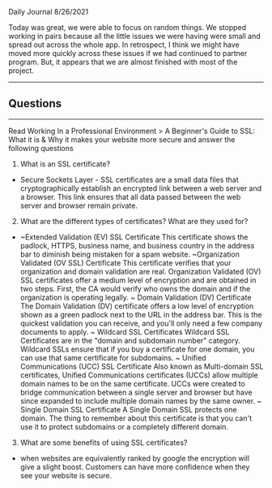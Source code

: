 Daily Journal
8/26/2021

Today was great, we were able to focus on random things. We stopped working in pairs because all the little issues we were having were small and spread out across the whole app. In retrospect, I think we might have moved more quickly across these issues if we had continued to partner program. But, it appears that we are almost finished with most of the project. 

---
Questions
---
---
Read Working In a Professional Environment > A Beginner's Guide to SSL: What it is & Why it makes your website more secure and answer the following questions
1. What is an SSL certificate?
- Secure Sockets Layer - SSL certificates are a small data files that cryptographically establish an encrypted link between a web server and a browser. This link ensures that all data passed between the web server and browser remain private.
2. What are the different types of certificates? What are they used for?
- ~Extended Validation (EV) SSL Certificate
This certificate shows the padlock, HTTPS, business name, and business country in the address bar to diminish being mistaken for a spam website. 
~Organization Validated (OV SSL) Certificate
This certificate verifies that your organization and domain validation are real. Organization Validated (OV) SSL certificates offer a medium level of encryption and are obtained in two steps. First, the CA would verify who owns the domain and if the organization is operating legally.
~ Domain Validation (DV) Certificate
The Domain Validation (DV) certificate offers a low level of encryption shown as a green padlock next to the URL in the address bar. This is the quickest validation you can receive, and you'll only need a few company documents to apply.
~ Wildcard SSL Certificates
Wildcard SSL Certificates are in the "domain and subdomain number" category. Wildcard SSLs ensure that if you buy a certificate for one domain, you can use that same certificate for subdomains.
~ Unified Communications (UCC) SSL Certificate
Also known as Multi-domain SSL certificates, Unified Communications certificates (UCCs) allow multiple domain names to be on the same certificate. UCCs were created to bridge communication between a single server and browser but have since expanded to include multiple domain names by the same owner.
~ Single Domain SSL Certificate
A Single Domain SSL protects one domain. The thing to remember about this certificate is that you can't use it to protect subdomains or a completely different domain.
3. What are some benefits of using SSL certificates?
- when websites are equivalently ranked by google the encryption will give a slight boost. Customers can have more confidence when they see your website is secure. 